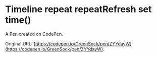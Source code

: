 # Timeline repeat repeatRefresh set time()

A Pen created on CodePen.

Original URL: [https://codepen.io/GreenSock/pen/ZYYdayW](https://codepen.io/GreenSock/pen/ZYYdayW).
